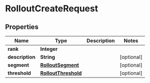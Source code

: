 

# RolloutCreateRequest


## Properties

| Name | Type | Description | Notes |
|------------ | ------------- | ------------- | -------------|
|**rank** | **Integer** |  |  |
|**description** | **String** |  |  [optional] |
|**segment** | [**RolloutSegment**](RolloutSegment.md) |  |  [optional] |
|**threshold** | [**RolloutThreshold**](RolloutThreshold.md) |  |  [optional] |



